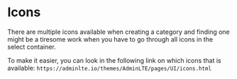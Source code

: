 # Icons
There are multiple icons available when creating a category and finding one might be a tiresome work when you have to go through all icons in the select container.

To make it easier, you can look in the following link on which icons that is available: `https://adminlte.io/themes/AdminLTE/pages/UI/icons.html`